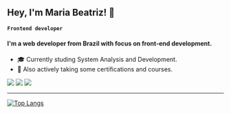 

<h2 align="left">Hey, I'm Maria Beatriz! 👋</h2> 

**`Frontend developer`**

<h4 align="left">I'm a web developer from Brazil with focus on front-end development. </h4>

- 🎓 Currently studing System Analysis and Development.
- 🤔 Also actively taking some certifications and courses.


<a href="https://www.linkedin.com/in/maria-beatriz-carvalho/" target="_blank"><img src="https://img.shields.io/badge/-LinkedIn-7E74F1?style=for-the-badge&logo=linkedin&logoColor=white" target="_blank"></a>
<a href="mailto:mariabncarvalho@gmail.com"><img src="https://img.shields.io/badge/-Gmail-7E74F1?style=for-the-badge&logo=gmail&logoColor=white" target="_blank"></a>
<a href="https://www.instagram.com/beatriznaufel" target="_blank"><img src="https://img.shields.io/badge/-Instagram-7E74F1?style=for-the-badge&logo=instagram&logoColor=white" target="_blank"></a>

---

[![Top Langs](https://github-readme-stats.vercel.app/api/top-langs/?username=beatriznaufel&layout=compact&theme=material-palenight)](https://github.com/beatriznaufel/github-readme-stats)



